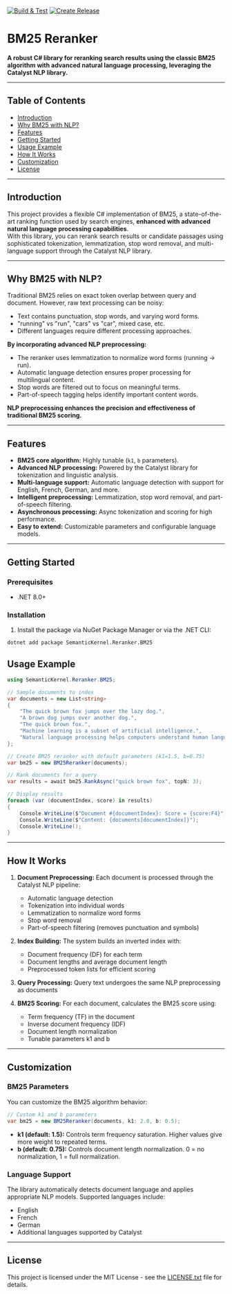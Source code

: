 [![Build & Test](https://github.com/kbeaugrand/SemanticKernel.Reranker/actions/workflows/build_tests.yml/badge.svg)](https://github.com/kbeaugrand/SemanticKernel.Reranker/actions/workflows/build_tests.yml)
[![Create Release](https://github.com/kbeaugrand/SemanticKernel.Reranker/actions/workflows/publish.yml/badge.svg)](https://github.com/kbeaugrand/SemanticKernel.Reranker/actions/workflows/publish.yml)

# BM25 Reranker

**A robust C# library for reranking search results using the classic BM25 algorithm with advanced natural language processing, leveraging the Catalyst NLP library.**

---

## Table of Contents

- [Introduction](#introduction)
- [Why BM25 with NLP?](#why-bm25-with-nlp)
- [Features](#features)
- [Getting Started](#getting-started)
- [Usage Example](#usage-example)
- [How It Works](#how-it-works)
- [Customization](#customization)
- [License](#license)

---

## Introduction

This project provides a flexible C# implementation of BM25, a state-of-the-art ranking function used by search engines, **enhanced with advanced natural language processing capabilities**.  
With this library, you can rerank search results or candidate passages using sophisticated tokenization, lemmatization, stop word removal, and multi-language support through the Catalyst NLP library.

---

## Why BM25 with NLP?

Traditional BM25 relies on exact token overlap between query and document. However, raw text processing can be noisy:

- Text contains punctuation, stop words, and varying word forms.
- "running" vs "run", "cars" vs "car", mixed case, etc.
- Different languages require different processing approaches.

**By incorporating advanced NLP preprocessing:**

- The reranker uses lemmatization to normalize word forms (running → run).
- Automatic language detection ensures proper processing for multilingual content.
- Stop words are filtered out to focus on meaningful terms.
- Part-of-speech tagging helps identify important content words.

**NLP preprocessing enhances the precision and effectiveness of traditional BM25 scoring.**

---

## Features

- **BM25 core algorithm:** Highly tunable (`k1`, `b` parameters).
- **Advanced NLP processing:** Powered by the Catalyst library for tokenization and linguistic analysis.
- **Multi-language support:** Automatic language detection with support for English, French, German, and more.
- **Intelligent preprocessing:** Lemmatization, stop word removal, and part-of-speech filtering.
- **Asynchronous processing:** Async tokenization and scoring for high performance.
- **Easy to extend:** Customizable parameters and configurable language models.

---

## Getting Started

### Prerequisites

- .NET 8.0+

### Installation

1. Install the package via NuGet Package Manager or via the .NET CLI:

```dotnetcli
dotnet add package SemanticKernel.Reranker.BM25
```

## Usage Example

```csharp
using SemanticKernel.Reranker.BM25;

// Sample documents to index
var documents = new List<string>
{
    "The quick brown fox jumps over the lazy dog.",
    "A brown dog jumps over another dog.",
    "The quick brown fox.",
    "Machine learning is a subset of artificial intelligence.",
    "Natural language processing helps computers understand human language."
};

// Create BM25 reranker with default parameters (k1=1.5, b=0.75)
var bm25 = new BM25Reranker(documents);

// Rank documents for a query
var results = await bm25.RankAsync("quick brown fox", topN: 3);

// Display results
foreach (var (documentIndex, score) in results)
{
    Console.WriteLine($"Document #{documentIndex}: Score = {score:F4}");
    Console.WriteLine($"Content: {documents[documentIndex]}");
    Console.WriteLine();
}
```

---

## How It Works

1. **Document Preprocessing:** Each document is processed through the Catalyst NLP pipeline:
   - Automatic language detection
   - Tokenization into individual words
   - Lemmatization to normalize word forms
   - Stop word removal
   - Part-of-speech filtering (removes punctuation and symbols)

2. **Index Building:** The system builds an inverted index with:
   - Document frequency (DF) for each term
   - Document lengths and average document length
   - Preprocessed token lists for efficient scoring

3. **Query Processing:** Query text undergoes the same NLP preprocessing as documents

4. **BM25 Scoring:** For each document, calculates the BM25 score using:
   - Term frequency (TF) in the document
   - Inverse document frequency (IDF)
   - Document length normalization
   - Tunable parameters k1 and b

---

## Customization

### BM25 Parameters

You can customize the BM25 algorithm behavior:

```csharp
// Custom k1 and b parameters
var bm25 = new BM25Reranker(documents, k1: 2.0, b: 0.5);
```

- **k1 (default: 1.5):** Controls term frequency saturation. Higher values give more weight to repeated terms.
- **b (default: 0.75):** Controls document length normalization. 0 = no normalization, 1 = full normalization.

### Language Support

The library automatically detects document language and applies appropriate NLP models. Supported languages include:

- English
- French  
- German
- Additional languages supported by Catalyst

---

## License

This project is licensed under the MIT License - see the [LICENSE.txt](LICENSE.txt) file for details.
